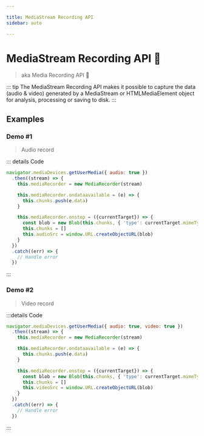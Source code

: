 ```yaml
---

title: MediaStream Recording API 
sidebar: auto

---
```


# MediaStream Recording API 🔴
> aka Media Recording API 🎦

::: tip
The MediaStream Recording API makes it possible to capture the data (audio & video) generated by a MediaStream or HTMLMediaElement object for analysis, processing or saving to disk.
:::

## Examples

### Demo #1
> Audio record

<API-MediaStreamRecording-Example1></API-MediaStreamRecording-Example1>

::: details Code
```js
navigator.mediaDevices.getUserMedia({ audio: true })
  .then((stream) => {
    this.mediaRecorder = new MediaRecorder(stream)

    this.mediaRecorder.ondataavailable = (e) => {
      this.chunks.push(e.data)
    }

    this.mediaRecorder.onstop = ({currentTarget}) => {
      const blob = new Blob(this.chunks, { 'type': currentTarget.mimeType })
      this.chunks = []
      this.audioSrc = window.URL.createObjectURL(blob)
    }
  })
  .catch((err) => {
    // Handle error
  })
```
:::



### Demo #2
> Video record

<API-MediaStreamRecording-Example2></API-MediaStreamRecording-Example2>

:::details Code
```js
navigator.mediaDevices.getUserMedia({ audio: true, video: true })
  .then((stream) => {
    this.mediaRecorder = new MediaRecorder(stream)

    this.mediaRecorder.ondataavailable = (e) => {
      this.chunks.push(e.data)
    }

    this.mediaRecorder.onstop = ({currentTarget}) => {
      const blob = new Blob(this.chunks, { 'type': currentTarget.mimeType })
      this.chunks = []
      this.videoSrc = window.URL.createObjectURL(blob)
    }
  })
  .catch((err) => {
    // Handle error
  })
```
:::
